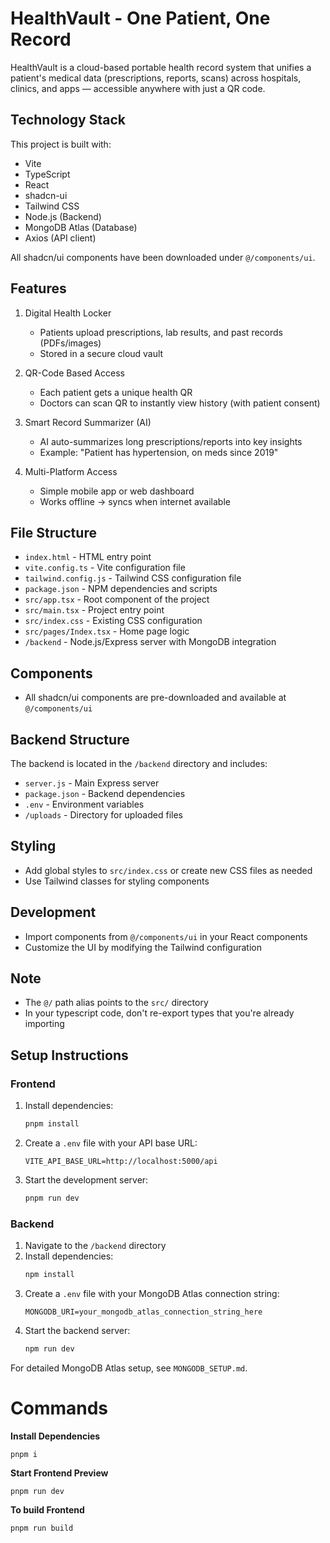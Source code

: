# HealthVault - One Patient, One Record

HealthVault is a cloud-based portable health record system that unifies a patient's medical data (prescriptions, reports, scans) across hospitals, clinics, and apps — accessible anywhere with just a QR code.

## Technology Stack

This project is built with:

- Vite
- TypeScript
- React
- shadcn-ui
- Tailwind CSS
- Node.js (Backend)
- MongoDB Atlas (Database)
- Axios (API client)

All shadcn/ui components have been downloaded under `@/components/ui`.

## Features

1. Digital Health Locker
   - Patients upload prescriptions, lab results, and past records (PDFs/images)
   - Stored in a secure cloud vault

2. QR-Code Based Access
   - Each patient gets a unique health QR
   - Doctors can scan QR to instantly view history (with patient consent)

3. Smart Record Summarizer (AI)
   - AI auto-summarizes long prescriptions/reports into key insights
   - Example: "Patient has hypertension, on meds since 2019"

4. Multi-Platform Access
   - Simple mobile app or web dashboard
   - Works offline → syncs when internet available

## File Structure

- `index.html` - HTML entry point
- `vite.config.ts` - Vite configuration file
- `tailwind.config.js` - Tailwind CSS configuration file
- `package.json` - NPM dependencies and scripts
- `src/app.tsx` - Root component of the project
- `src/main.tsx` - Project entry point
- `src/index.css` - Existing CSS configuration
- `src/pages/Index.tsx` - Home page logic
- `/backend` - Node.js/Express server with MongoDB integration

## Components

- All shadcn/ui components are pre-downloaded and available at `@/components/ui`

## Backend Structure

The backend is located in the `/backend` directory and includes:

- `server.js` - Main Express server
- `package.json` - Backend dependencies
- `.env` - Environment variables
- `/uploads` - Directory for uploaded files

## Styling

- Add global styles to `src/index.css` or create new CSS files as needed
- Use Tailwind classes for styling components

## Development

- Import components from `@/components/ui` in your React components
- Customize the UI by modifying the Tailwind configuration

## Note

- The `@/` path alias points to the `src/` directory
- In your typescript code, don't re-export types that you're already importing

## Setup Instructions

### Frontend

1. Install dependencies:
   ```bash
   pnpm install
   ```

2. Create a `.env` file with your API base URL:
   ```
   VITE_API_BASE_URL=http://localhost:5000/api
   ```

3. Start the development server:
   ```bash
   pnpm run dev
   ```

### Backend

1. Navigate to the `/backend` directory
2. Install dependencies:
   ```bash
   npm install
   ```
3. Create a `.env` file with your MongoDB Atlas connection string:
   ```
   MONGODB_URI=your_mongodb_atlas_connection_string_here
   ```
4. Start the backend server:
   ```bash
   npm run dev
   ```

For detailed MongoDB Atlas setup, see `MONGODB_SETUP.md`.

# Commands

**Install Dependencies**

```shell
pnpm i
```

**Start Frontend Preview**

```shell
pnpm run dev
```

**To build Frontend**

```shell
pnpm run build
```
